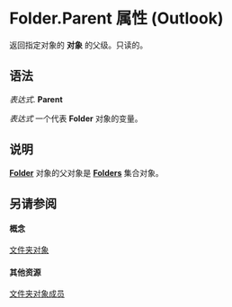 
# Folder.Parent 属性 (Outlook)

返回指定对象的 **对象** 的父级。只读的。


## 语法

 _表达式_. **Parent**

 _表达式_ 一个代表 **Folder** 对象的变量。


## 说明

 **[Folder](3cf6cda8-6d70-666e-2643-9d9c5b9cacfc.md)** 对象的父对象是 **[Folders](0c814c3c-74fc-414c-982d-a0097fcb35c2.md)** 集合对象。


## 另请参阅


#### 概念


[文件夹对象](3cf6cda8-6d70-666e-2643-9d9c5b9cacfc.md)
#### 其他资源


[文件夹对象成员](788acd42-377a-1803-7713-50e45086e2d1.md)
